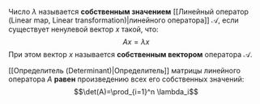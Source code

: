 Число $\lambda$ называется **собственным значением** [[Линейный оператор (Linear map, Linear transformation)|линейного оператора]] $\mathcal A$, если существует ненулевой вектор $x$ такой, что: $$Ax = \lambda x$$При этом вектор $x$ называется **собственным вектором** оператора $\mathcal A$.

[[Определитель (Determinant)|Определитель]] матрицы линейного оператора $A$ **равен** произведению всех его собственных значений:$$\det(A)=\prod_{i=1}^n \lambda_i$$